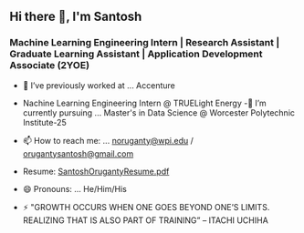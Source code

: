 ##                                                                              Hi there 👋, I'm Santosh
###                                                                        Machine Learning Engineering Intern | Research Assistant | Graduate Learning Assistant | Application Development Associate (2YOE)




- 🔭 I’ve previously worked at ... Accenture
  
 - Nachine Learning Engineering Intern @ TRUELight Energy
 -🌱 I’m currently pursuing ... Master's in Data Science @  Worcester Polytechnic Institute-25
- 📫 How to reach me: ... noruganty@wpi.edu / orugantysantosh@gmail.com
- Resume: [SantoshOrugantyResume.pdf](https://github.com/santhoshraghu/santhoshraghu/files/15206096/SantoshOrugantyResume.pdf)
- 😄 Pronouns: ... He/Him/His
- ⚡ "GROWTH OCCURS WHEN ONE GOES BEYOND ONE’S LIMITS. REALIZING THAT IS ALSO PART OF TRAINING” – ITACHI UCHIHA
  

